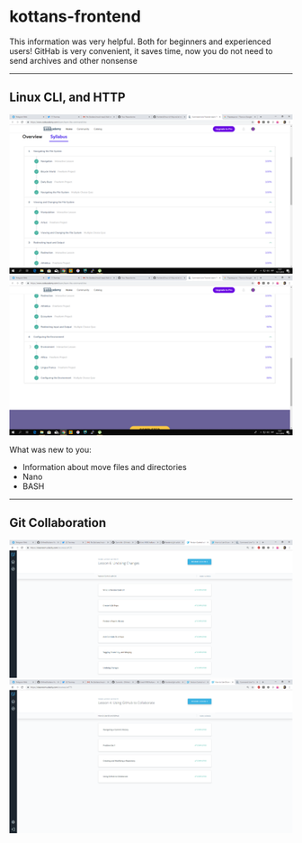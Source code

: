 # kottans-frontend


This information was very helpful. Both for beginners and experienced users! GitHab is very convenient, it saves time, now you do not need to send archives and other nonsense

_____________________________________

## Linux CLI, and HTTP

![Screenshot](task_linux_cli/1.PNG)
![Screenshot](task_linux_cli/2.PNG)

What was new to you:
* Information about move files and directories
* Nano
* BASH 

_____________________________________

## Git Collaboration

![Screenshot](task_git_collaboration/1.PNG)
![Screenshot](task_git_collaboration/2.PNG)